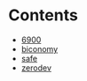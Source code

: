 

# Contents
- [6900](/src/integrations/6900)
- [biconomy](/src/integrations/biconomy)
- [safe](/src/integrations/safe)
- [zerodev](/src/integrations/zerodev)
